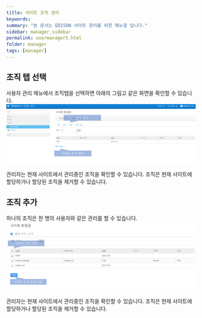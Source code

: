 ```yaml
---
title: 사이트 조직 관리
keywords:
summary: "본 문서는 EDISON 사이트 관리를 위한 매뉴얼 입니다."
sidebar: manager_sidebar
permalink: usermanager5.html
folder: manager
tags: [manager]
---
```


## 조직 탭 선택
사용자 관리 메뉴에서 조직탭을 선택하면 아래의 그림고 같은 화면을 확인할 수 있습니다.<br>
![capture](/images/manager/usermanagement/7.png "조직 관리")<br>
<br>
관리자는 현재 사이트에서 관리중인 조직을 확인할 수 있습니다. 조직은 현재 사이트에 할당하거나 할당된 조직을 제거할 수 있습니다.
<br>

## 조직 추가
하나의 조직은 한 명의 사용자와 같은 관리를 할 수 있습니다.<br>
![capture](/images/manager/usermanagement/8.png "조직 관리")<br>
<br>
관리자는 현재 사이트에서 관리중인 조직을 확인할 수 있습니다. 조직은 현재 사이트에 할당하거나 할당된 조직을 제거할 수 있습니다.
<br>
